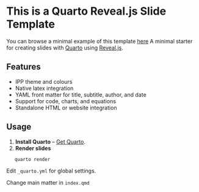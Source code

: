 # This is a Quarto Reveal.js Slide Template

You can browse a minimal example of this template [here](https://alexandredabyseesaram.github.io/Quarto_template_slides)
A minimal starter for creating slides with [Quarto](https://quarto.org/) using [Reveal.js](https://revealjs.com/).

## Features
- IPP theme and colours
- Native latex integration
- YAML front matter for title, subtitle, author, and date
- Support for code, charts, and equations
- Standalone HTML or website integration

## Usage
1. **Install Quarto** – [Get Quarto](https://quarto.org/docs/get-started/).
2. **Render slides**
```bash
   quarto render
```
Edit ```_quarto.yml``` for global settings.

Change main matter in ```index.qmd```
